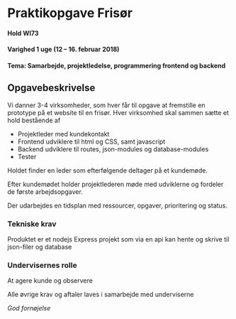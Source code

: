 # Praktikopgave Frisør
#### Hold WI73
#### Varighed 1 uge (12 – 16. februar 2018)
#### Tema: Samarbejde, projektledelse, programmering frontend og backend
## Opgavebeskrivelse
Vi danner 3-4 virksomheder, som hver får til opgave at fremstille en prototype på et website til en frisør.
Hver virksomhed skal sammen sætte et hold bestående af
- Projektleder med kundekontakt
- Frontend udviklere til html og CSS, samt javascript
- Backend udviklere til routes, json-modules og database-modules
- Tester

Holdet finder en leder som efterfølgende deltager på et kundemøde.

Efter kundemødet holder projektlederen møde med udviklerne og fordeler de første arbejdsopgaver.

Der udarbejdes en tidsplan med ressourcer, opgaver, prioritering og status.
### Tekniske krav
Produktet er et nodejs Express projekt som via en api kan hente og skrive til json-filer og database
### Undervisernes rolle
At agere kunde og observere

Alle øvrige krav og aftaler laves i samarbejde med underviserne

_God fornøjelse_
